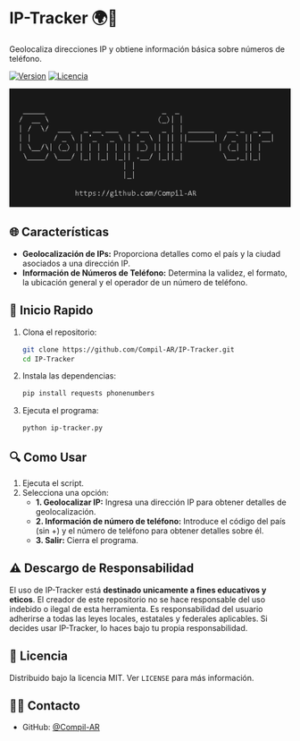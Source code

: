 # IP-Tracker 🌍📲

Geolocaliza direcciones IP y obtiene información básica sobre números de teléfono.

[![Version](https://img.shields.io/badge/version-1.0.0-blue.svg?cacheSeconds=2592000)](https://github.com/Compil-AR/IP-Tracker)
[![Licencia](https://img.shields.io/badge/license-MIT-blue.svg)](https://github.com/Compil-AR/IP-Tracker/blob/master/LICENSE)

![Logo IP-Tracker](logo-github.png)

## 🌐 Características

- **Geolocalización de IPs:** Proporciona detalles como el país y la ciudad asociados a una dirección IP.
- **Información de Números de Teléfono:** Determina la validez, el formato, la ubicación general y el operador de un número de teléfono.

## 🚀 Inicio Rapido

1. Clona el repositorio:
    ```bash
    git clone https://github.com/Compil-AR/IP-Tracker.git
    cd IP-Tracker
    ```

2. Instala las dependencias:
    ```bash
    pip install requests phonenumbers
    ```

3. Ejecuta el programa:
    ```bash
    python ip-tracker.py
    ```

## 🔍 Como Usar

1. Ejecuta el script.
2. Selecciona una opción:
   - **1. Geolocalizar IP:** Ingresa una dirección IP para obtener detalles de geolocalización.
   - **2. Información de número de teléfono:** Introduce el código del país (sin +) y el número de teléfono para obtener detalles sobre él.
   - **3. Salir:** Cierra el programa.

## ⚠️ Descargo de Responsabilidad

El uso de IP-Tracker está **destinado unicamente a fines educativos y eticos**. El creador de este repositorio no se hace responsable del uso indebido o ilegal de esta herramienta. Es responsabilidad del usuario adherirse a todas las leyes locales, estatales y federales aplicables. Si decides usar IP-Tracker, lo haces bajo tu propia responsabilidad.

## 📝 Licencia

Distribuido bajo la licencia MIT. Ver `LICENSE` para más información.

## 🙋‍♂️ Contacto

- GitHub: [@Compil-AR](https://github.com/Compil-AR)


